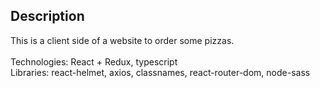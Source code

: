 ## Description

This is a client side of a website to order some pizzas. </br>
</br>
Technologies: React + Redux, typescript </br>
Libraries: react-helmet, axios, classnames, react-router-dom, node-sass
